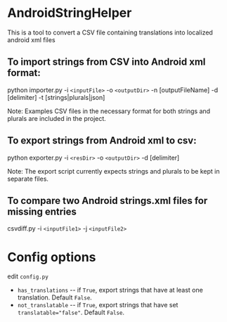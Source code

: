 # AndroidStringHelper
This is a tool to convert a CSV file containing translations into localized android xml files

## To import strings from CSV into Android xml format:
  
  python importer.py -i `<inputFile>` -o `<outputDir>` -n [outputFileName] -d [delimiter] -t [strings|plurals|json]
  
  Note: Examples CSV files in the necessary format for both strings and plurals are included in the project.

## To export strings from Android xml to csv:
  
  python exporter.py -i `<resDir>` -o `<outputDir>` -d [delimiter]
  
  Note: The export script currently expects strings and plurals to be kept in separate files.
  
## To compare two Android strings.xml files for missing entries

  csvdiff.py -i `<inputFile1>` -j `<inputFile2>`

# Config options
edit `config.py`
- `has_translations` -- if `True`, export strings that have at least one translation. Default `False`.
- `not_translatable` -- if `True`, export strings that have set `translatable="false"`. Default `False`.
